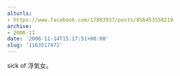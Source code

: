 ```yaml
---
alturls:
- https://www.facebook.com/17803937/posts/856453558219
archive:
- 2006-11
date: '2006-11-14T15:17:51+00:00'
slug: '1163517471'
---
```


sick of 浮気女。

